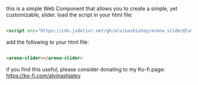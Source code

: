 this is a simple Web Component that allows you to create a simple, yet customizable, slider.
load the script in your html file:

```html

<script src="https://cdn.jsdelivr.net/gh/alvinashiatey/arena_slider@latest/dist/Arena-Slider-WC.iife.min.js"></script>
```

add the following to your html file:

```html

<arena-slider></arena-slider>
```

if you find this useful, please consider donating to my Ko-fi page: https://ko-fi.com/alvinashiatey
